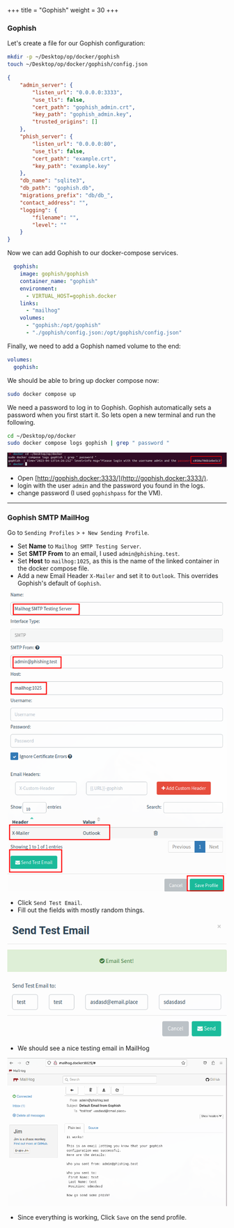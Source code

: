 +++
title = "Gophish"
weight = 30
+++

### Gophish

Let's create a file for our Gophish configuration:

```bash
mkdir -p ~/Desktop/op/docker/gophish
touch ~/Desktop/op/docker/gophish/config.json
```

```json
{
	"admin_server": {
		"listen_url": "0.0.0.0:3333",
		"use_tls": false,
		"cert_path": "gophish_admin.crt",
		"key_path": "gophish_admin.key",
		"trusted_origins": []
	},
	"phish_server": {
		"listen_url": "0.0.0.0:80",
		"use_tls": false,
		"cert_path": "example.crt",
		"key_path": "example.key"
	},
	"db_name": "sqlite3",
	"db_path": "gophish.db",
	"migrations_prefix": "db/db_",
	"contact_address": "",
	"logging": {
		"filename": "",
		"level": ""
	}
}
```

Now we can add Gophish to our docker-compose services. 

```yml
  gophish:
    image: gophish/gophish
    container_name: "gophish"
    environment:
      - VIRTUAL_HOST=gophish.docker
    links:
      - "mailhog"
    volumes:
      - "gophish:/opt/gophish"
      - "./gophish/config.json:/opt/gophish/config.json"
```

Finally, we need to add a Gophish named volume to the end:
```yml
volumes:
  gophish: 
```

We should be able to bring up docker compose now:

```bash
sudo docker compose up
```

We need a password to log in to Gophish. Gophish automatically sets a password when you first start it. So lets open a new terminal and run the following.

```bash
cd ~/Desktop/op/docker
sudo docker compose logs gophish | grep " password "
```

![Gophish Initial Password](/static/how-to-phishing/gophish-initial-password.png)

- Open [http://gophish.docker:3333/](http://gophish.docker:3333/).
- login with the user `admin` and the password you found in the logs.
- change password (I used `gophishpass` for the VM).

* * *

### Gophish SMTP MailHog

Go to `Sending Profiles` > `+ New Sending Profile`.

- Set **Name** to `Mailhog SMTP Testing Server`.
- Set **SMTP From** to an email, I used `admin@phishing.test`.
- Set **Host** to `mailhog:1025`, as this is the name of the linked container in the docker compose file.
- Add a new Email Header `X-Mailer` and set it to `Outlook`. This overrides Gophish's default of `Gophish`.

![SMTP Settings](/static/how-to-phishing/gophish-mailhog-smtp.png)

- Click `Send Test Email`.
- Fill out the fields with mostly random things.

![Gophish MailHog Send Test Email](/static/how-to-phishing/gophish-mailhog-smtp-test-email.png)

- We should see a nice testing email in MailHog

![MailHog Gophish Test Email](/static/how-to-phishing/mailhog-gophish-test-email.png)

- Since everything is working, Click `Save` on the send profile.
